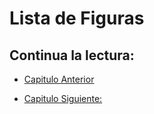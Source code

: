 # Lista de Figuras

## Continua la lectura:

- [Capitulo Anterior](./../)                                                                 

- [Capitulo Siguiente: ](./../)